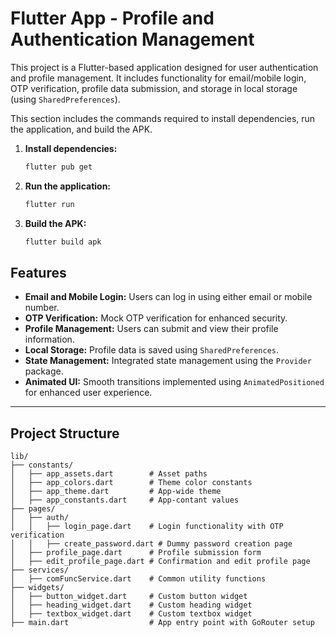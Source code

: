 # Flutter App - Profile and Authentication Management

This project is a Flutter-based application designed for user authentication and profile management. It includes functionality for email/mobile login, OTP verification, profile data submission, and storage in local storage (using `SharedPreferences`).


This section includes the commands required to install dependencies, run the application, and build the APK.
1. **Install dependencies:**
   ```bash
   flutter pub get
2. **Run the application:**
    ```bash
    flutter run
2. **Build the APK:**
    ```bash
    flutter build apk

## Features
- **Email and Mobile Login:** Users can log in using either email or mobile number.
- **OTP Verification:** Mock OTP verification for enhanced security.
- **Profile Management:** Users can submit and view their profile information.
- **Local Storage:** Profile data is saved using `SharedPreferences`.
- **State Management:** Integrated state management using the `Provider` package.
- **Animated UI:** Smooth transitions implemented using `AnimatedPositioned` for enhanced user experience.

---

## Project Structure

```plaintext
lib/
├── constants/
│   ├── app_assets.dart        # Asset paths
│   ├── app_colors.dart        # Theme color constants
│   ├── app_theme.dart         # App-wide theme
│   ├── app_constants.dart     # App-contant values
├── pages/
│   ├── auth/
│   │   ├── login_page.dart    # Login functionality with OTP verification
│   │   ├── create_password.dart # Dummy password creation page
│   ├── profile_page.dart      # Profile submission form
│   ├── edit_profile_page.dart # Confirmation and edit profile page
├── services/
│   ├── comFuncService.dart    # Common utility functions
├── widgets/
│   ├── button_widget.dart     # Custom button widget
│   ├── heading_widget.dart    # Custom heading widget
│   ├── textbox_widget.dart    # Custom textbox widget
├── main.dart                  # App entry point with GoRouter setup
